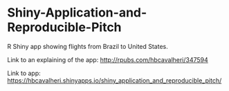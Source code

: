 # Shiny-Application-and-Reproducible-Pitch

R Shiny app showing flights from Brazil to United States.

Link to an explaining of the app: http://rpubs.com/hbcavalheri/347594

Link to app: https://hbcavalheri.shinyapps.io/shiny_application_and_reproducible_pitch/
